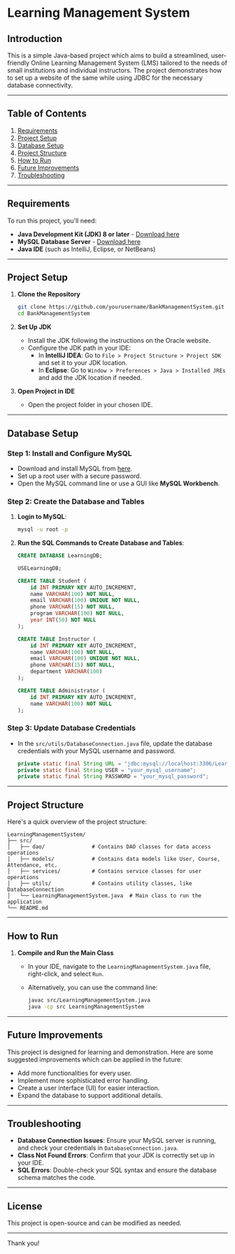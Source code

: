 # Learning Management System

## Introduction

This is a simple Java-based project which aims to build a streamlined, user-friendly Online Learning Management System (LMS) tailored to the needs of small institutions and individual instructors. The project demonstrates how to set up a website of the same while using JDBC for the necessary database connectivity. 

---

## Table of Contents

1. [Requirements](#requirements)
2. [Project Setup](#project-setup)
3. [Database Setup](#database-setup)
4. [Project Structure](#project-structure)
5. [How to Run](#how-to-run)
6. [Future Improvements](#future-improvements)
7. [Troubleshooting](#troubleshooting)

---

## Requirements

To run this project, you'll need:

- **Java Development Kit (JDK) 8 or later** - [Download here](https://www.oracle.com/java/technologies/javase-jdk11-downloads.html)
- **MySQL Database Server** - [Download here](https://dev.mysql.com/downloads/installer/)
- **Java IDE** (such as IntelliJ, Eclipse, or NetBeans)

---

## Project Setup

1. **Clone the Repository**

   ```bash
   git clone https://github.com/yourusername/BankManagementSystem.git
   cd BankManagementSystem
   ```

2. **Set Up JDK**

   - Install the JDK following the instructions on the Oracle website.
   - Configure the JDK path in your IDE:
     - In **IntelliJ IDEA**: Go to `File > Project Structure > Project SDK` and set it to your JDK location.
     - In **Eclipse**: Go to `Window > Preferences > Java > Installed JREs` and add the JDK location if needed.

3. **Open Project in IDE**

   - Open the project folder in your chosen IDE.

---

## Database Setup

### Step 1: Install and Configure MySQL

- Download and install MySQL from [here](https://dev.mysql.com/downloads/installer/).
- Set up a root user with a secure password.
- Open the MySQL command line or use a GUI like **MySQL Workbench**.

### Step 2: Create the Database and Tables

1. **Login to MySQL**:

   ```bash
   mysql -u root -p
   ```

2. **Run the SQL Commands to Create Database and Tables**:

   ```sql
   CREATE DATABASE LearningDB;

   USELearningDB;

   CREATE TABLE Student (
       id INT PRIMARY KEY AUTO_INCREMENT,
       name VARCHAR(100) NOT NULL,
       email VARCHAR(100) UNIQUE NOT NULL,
       phone VARCHAR(15) NOT NULL,
       program VARCHAR(100) NOT NULL,
       year INT(50) NOT NULL
   );

   CREATE TABLE Instructor (
       id INT PRIMARY KEY AUTO_INCREMENT,
       name VARCHAR(100) NOT NULL,
       email VARCHAR(100) UNIQUE NOT NULL,
       phone VARCHAR(15) NOT NULL,
       department VARCHAR(100)
   );

   CREATE TABLE Administrator (
       id INT PRIMARY KEY AUTO_INCREMENT,
       name VARCHAR(100) NOT NULL
   );
   ```
   
### Step 3: Update Database Credentials

- In the `src/utils/DatabaseConnection.java` file, update the database credentials with your MySQL username and password.

  ```java
  private static final String URL = "jdbc:mysql://localhost:3306/LearningDB";
  private static final String USER = "your_mysql_username";
  private static final String PASSWORD = "your_mysql_password";
  ```

---

## Project Structure

Here's a quick overview of the project structure:

```
LearningManagementSystem/
├── src/
│   ├── dao/               # Contains DAO classes for data access operations
│   ├── models/            # Contains data models like User, Course, Attendance, etc.
│   ├── services/          # Contains service classes for user operations
│   ├── utils/             # Contains utility classes, like DatabaseConnection
│   └── LearningManagementSystem.java  # Main class to run the application
└── README.md
```

---

## How to Run

1. **Compile and Run the Main Class**

   - In your IDE, navigate to the `LearningManagementSystem.java` file, right-click, and select `Run`.
   - Alternatively, you can use the command line:
   
     ```bash
     javac src/LearningManagementSystem.java
     java -cp src LearningManagementSystem
     ```
---

## Future Improvements

This project is designed for learning and demonstration. Here are some suggested improvements which can be applied in the future:

- Add more functionalities for every user.
- Implement more sophisticated error handling.
- Create a user interface (UI) for easier interaction.
- Expand the database to support additional details.

---

## Troubleshooting

- **Database Connection Issues**: Ensure your MySQL server is running, and check your credentials in `DatabaseConnection.java`.
- **Class Not Found Errors**: Confirm that your JDK is correctly set up in your IDE.
- **SQL Errors**: Double-check your SQL syntax and ensure the database schema matches the code.

---

## License

This project is open-source and can be modified as needed.

---

Thank you!
